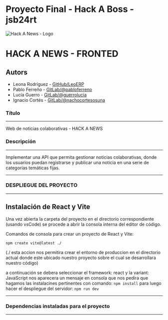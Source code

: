 # Proyecto Final - Hack A Boss - jsb24rt
![Hack A News - Logo](https://cdn.discordapp.com/attachments/1149313472115511321/1153978504132698122/Captura_de_pantalla_2023-09-11_163924.png?ex=651bd7bb&is=651a863b&hm=9a093f481bedb6400a7f06e07f77b4a717e67bb22be43ddedb39286096afdd20&)
# HACK A NEWS - FRONTED


## Autors
* Leona Rodríguez - [GitHub/LeoERP](https://github.com/LeoERP)
* Pablo Ferreño - [GitLab/@pabloferreno](https://gitlab.com/pabloferreno)
* Lucía Guerro - [GitLab/@guerrolucia](https://gitlab.com/guerrolucia)
* Ignacio Cortés - [GitLab/@nachocortesosuna](https://gitlab.com/nachocortesosuna)


### Título 
****
Web de noticias colaborativas - HACK A NEWS

### Descripción
****
Implementar una API que permita gestionar noticias colaborativas, donde los usuarios puedan registrarse y publicar una noticia en una serie de categorías temáticas fijas.

****
### DESPLIEGUE DEL PROYECTO 
****
## Instalación de React y Vite
Una vez abierta la carpeta del proyecto en el directorio correspondiente (usando vsCode) se procede a abrir la consola interna del editor de código.

Comandos de consola para crear un proyecto de React y Vite:

`npm create vite@latest ./` 

(./ esta accion nos permitira crear el entorno de produccion en el directorio actual donde este ubicado nuestro proyecto sobre el cual se desarrollara nuestro código)

a continuación se debera seleccionar el framework: react y la variant: JavaScript
nos aparecera un mensaje en consola que nos pedira que hagamos las instalacines pertinentes con comando:
`npm install` para luego hacer el despliegue del servidor: `npm run dev`

****
### Dependencias instaladas para el proyecto
****

